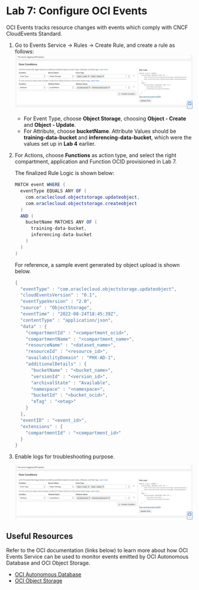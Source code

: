 Lab 7: Configure OCI Events
===

OCI Events tracks resource changes with events which comply with CNCF CloudEvents Standard. 

1. Go to Events Service → Rules → Create Rule, and create a rule as follows:  
![](./images/Set-Ev2.png)

   *   For Event Type, choose **Object Storage**, choosing **Object - Create** and **Object - Update**.
   *   For Attribute, choose **bucketName**. Attribute Values should be **training-data-bucket** and **inferencing-data-bucket**, which were the values set up in **Lab 4** earlier.
    
2. For Actions, choose **Functions** as action type, and select the right compartment, application and Function OCID provisioned in Lab 7.

   The finalized Rule Logic is shown below:

   ```java
   MATCH event WHERE (
     eventType EQUALS ANY OF (
       com.oraclecloud.objectstorage.updateobject,
       com.oraclecloud.objectstorage.createobject
     )
     AND (
       bucketName MATCHES ANY OF (
         training-data-bucket,
         inferencing-data-bucket
       )
     )
   )
   ```

   For reference, a sample event generated by object upload is shown below.

   ```java
   {
     "eventType" : "com.oraclecloud.objectstorage.updateobject",
     "cloudEventsVersion" : "0.1",
     "eventTypeVersion" : "2.0",
     "source" : "ObjectStorage",
     "eventTime" : "2022-08-24T18:45:39Z",
     "contentType" : "application/json",
     "data" : {
       "compartmentId" : "<compartment_ocid>",
       "compartmentName" : "<compartment_name>",
       "resourceName" : "<dataset_name>",
       "resourceId" : "<resource_id>",
       "availabilityDomain" : "PHX-AD-1",
       "additionalDetails" : {
         "bucketName" : "<bucket_name>",
         "versionId" : "<version_id>",
         "archivalState" : "Available",
         "namespace" : "<namespace>",
         "bucketId" : "<bucket_ocid>",
         "eTag" : "<etag>"
       }
     },
     "eventID" : "<event_id>",
     "extensions" : {
       "compartmentId" : "<compartment_id>"
     }
   }
   ```

3. Enable logs for troubleshooting purpose.

   ![](./images/Set-Ev1.png)

## Useful Resources
Refer to the OCI documentation (links below) to learn more about how OCI Events Service can be used to monitor events emitted by OCI Autonomous Database and OCI Object Storage.

- [OCI Autonomous Database](https://docs.oracle.com/en-us/iaas/Content/Events/Reference/eventsproducers.htm#dbaasevents__AutoDB)
- [OCI Object Storage](https://docs.oracle.com/en-us/iaas/Content/Events/Reference/eventsproducers.htm#ObjectStor__bucket)
